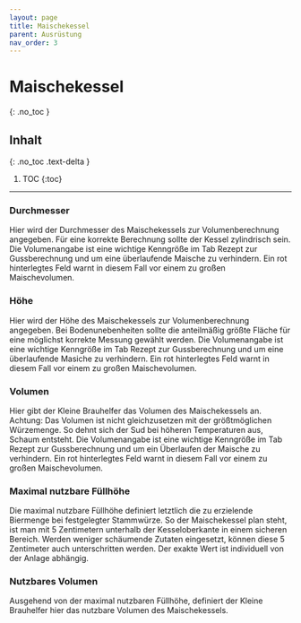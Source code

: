 ```yaml
---
layout: page
title: Maischekessel
parent: Ausrüstung
nav_order: 3
---
```


# Maischekessel
{: .no_toc }

## Inhalt
{: .no_toc .text-delta }

1. TOC
{:toc}

---

### Durchmesser
Hier wird der Durchmesser des Maischekessels zur Volumenberechnung angegeben.
Für eine korrekte Berechnung sollte der Kessel zylindrisch sein.
Die Volumenangabe ist eine wichtige Kenngröße im Tab Rezept zur Gussberechnung und um eine überlaufende Maische zu verhindern. Ein rot hinterlegtes Feld warnt in diesem Fall vor einem zu großen Maischevolumen.

### Höhe
Hier wird der Höhe des Maischekessels zur Volumenberechnung angegeben.
Bei Bodenunebenheiten sollte die anteilmäßig größte Fläche für eine möglichst korrekte Messung gewählt werden.
Die Volumenangabe ist eine wichtige Kenngröße im Tab Rezept zur Gussberechnung und um eine überlaufende Masiche zu verhindern. Ein rot hinterlegtes Feld warnt in diesem Fall vor einem zu großen Maischevolumen.

### Volumen
Hier gibt der Kleine Brauhelfer das Volumen des Maischekessels an. 
Achtung: Das Volumen ist nicht gleichzusetzen mit der größtmöglichen Würzemenge. So dehnt sich der Sud bei höheren Temperaturen aus, Schaum entsteht.
Die Volumenangabe ist eine wichtige Kenngröße im Tab Rezept zur Gussberechnung und um ein Überlaufen der Maische zu verhindern. Ein rot hinterlegtes Feld warnt in diesem Fall vor einem zu großen Maischevolumen.

### Maximal nutzbare Füllhöhe
Die maximal nutzbare Füllhöhe definiert letztlich die zu erzielende Biermenge bei festgelegter Stammwürze.
So der Maischekessel plan steht, ist man mit 5 Zentimetern unterhalb der Kesseloberkante in einem sicheren Bereich.
Werden weniger schäumende Zutaten eingesetzt, können diese 5 Zentimeter auch unterschritten werden. Der exakte Wert ist individuell von der Anlage abhängig.

### Nutzbares Volumen
Ausgehend von der maximal nutzbaren Füllhöhe, definiert der Kleine Brauhelfer hier das nutzbare Volumen des Maischekessels.